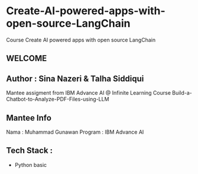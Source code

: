 # Create-AI-powered-apps-with-open-source-LangChain
Course Create AI powered apps with open source LangChain

## WELCOME

## Author : Sina Nazeri & Talha Siddiqui
Mantee assigment from IBM Advance AI @ Infinite Learning Course Build-a-Chatbot-to-Analyze-PDF-Files-using-LLM

## Mantee Info
Nama : Muhammad Gunawan
Program : IBM Advance AI

## Tech Stack :
- Python basic
